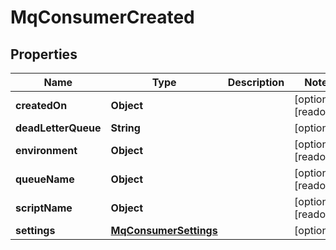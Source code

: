 

# MqConsumerCreated


## Properties

| Name | Type | Description | Notes |
|------------ | ------------- | ------------- | -------------|
|**createdOn** | **Object** |  |  [optional] [readonly] |
|**deadLetterQueue** | **String** |  |  [optional] |
|**environment** | **Object** |  |  [optional] [readonly] |
|**queueName** | **Object** |  |  [optional] [readonly] |
|**scriptName** | **Object** |  |  [optional] [readonly] |
|**settings** | [**MqConsumerSettings**](MqConsumerSettings.md) |  |  [optional] |



